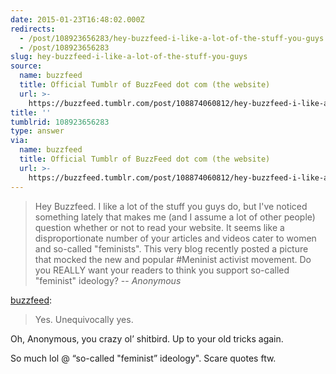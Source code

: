 ```yaml
---
date: 2015-01-23T16:48:02.000Z
redirects:
  - /post/108923656283/hey-buzzfeed-i-like-a-lot-of-the-stuff-you-guys
  - /post/108923656283
slug: hey-buzzfeed-i-like-a-lot-of-the-stuff-you-guys
source:
  name: buzzfeed
  title: Official Tumblr of BuzzFeed dot com (the website)
  url: >-
    https://buzzfeed.tumblr.com/post/108874060812/hey-buzzfeed-i-like-a-lot-of-the-stuff-you-guys
title: ''
tumblrid: 108923656283
type: answer
via:
  name: buzzfeed
  title: Official Tumblr of BuzzFeed dot com (the website)
  url: >-
    https://buzzfeed.tumblr.com/post/108874060812/hey-buzzfeed-i-like-a-lot-of-the-stuff-you-guys
---
```

> Hey Buzzfeed. I like a lot of the stuff you guys do, but I've noticed something lately that makes me (and I assume a lot of other people) question whether or not to read your website. It seems like a disproportionate number of your articles and videos cater to women and so-called "feminists". This very blog recently posted a picture that mocked the new and popular #Meninist activist movement. Do you REALLY want your readers to think you support so-called "feminist" ideology?
-- _Anonymous_

<p><a class="tumblr_blog" href="https://buzzfeed.tumblr.com/post/108874060812/hey-buzzfeed-i-like-a-lot-of-the-stuff-you-guys">buzzfeed</a>:</p>

<blockquote><p>Yes. Unequivocally yes.</p></blockquote><p><p>Oh, Anonymous, you crazy ol&rsquo; shitbird.  Up to your old tricks again.</p>

<p>So much lol @ &ldquo;so-called &quot;feminist&rdquo; ideology&quot;.  Scare quotes ftw.</p></p>

